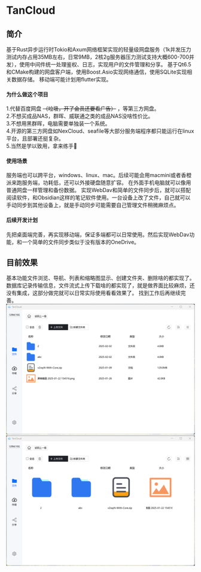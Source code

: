 # TanCloud
## 简介
基于Rust异步运行时Tokio和Axum网络框架实现的轻量级网盘服务（1k并发压力测试内存占用35MB左右，日常9MB，2核2g服务器压力测试支持大概600-700并发），使用中间件统一处理鉴权、日志，实现用户的文件管理和分享。
基于Qt6.5和CMake构建的网盘客户端，使用Boost.Asio实现网络通信，使用SQLite实现相关数据存储。
移动端可能计划用flutter实现。
#### 为什么做这个项目
1.代替百度网盘 ~~（垃圾，开了会员还要看广告）~~ ，等第三方网盘。   
2.不想买成品NAS，群晖、威联通之类的成品NAS没啥性价比。   
3.不想用黑群晖，电脑需要单独装一个系统。   
4.开源的第三方网盘如NexCloud、seafile等大部分服务端程序都只能运行在linux平台，且部署还挺复杂。   
5.当然是学以致用，拿来练手🤣   
#### 使用场景
服务端也可以跨平台，windows、linux、mac。后续可能会用macmini或者香橙派来跑服务端，功耗低，还可以外接硬盘随意扩容。
在外面手机电脑就可以像用普通网盘一样管理和备份数据。
实现WebDav和简单的文件同步后，就可以搭配阅读软件，和Obsidian这样的笔记软件使用。一台设备上改了文件，自己就可以手动同步到其他设备上，就是手动同步可能需要自己管理文件稍微麻烦点。

#### 后续开发计划
先把桌面端完善，再实现移动端，保证多端都可以日常使用。然后实现WebDav功能，和一个简单的文件同步类似于没有版本的OneDrive。

## 目前效果
基本功能文件浏览、导航、列表和缩略图显示、创建文件夹、删除啥的都实现了。
数据库记录传输信息，文件流式上传下载啥的都实现了，就是做界面比较麻烦，还没有集成，这部分做完就可以日常实际使用看看效果了。
找到工作后再继续完善。
![主界面截图_列表显示文件内容](doc\image\主界面截图_列表显示文件内容.png)
![主界面截图_缩略图显示文件内容](doc\image\主界面截图_缩略图显示文件内容.png)